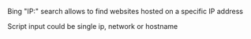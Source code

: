 Bing "IP:" search allows to find websites hosted on a specific IP address

Script input could be single ip, network or hostname
